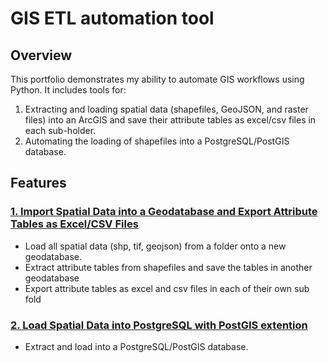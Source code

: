 # GIS ETL automation tool 

## **Overview**

This portfolio demonstrates my ability to automate GIS workflows using Python. It includes tools for:
1. Extracting and loading spatial data (shapefiles, GeoJSON, and raster files) into an ArcGIS and save their attribute tables as excel/csv files in each sub-holder.
2. Automating the loading of shapefiles into a PostgreSQL/PostGIS database.

## **Features**

### **[1. Import Spatial Data into a Geodatabase and Export Attribute Tables as Excel/CSV Files](Shp_To_Table_And_Excel.py)**
- Load all spatial data (shp, tif, geojson) from a folder onto a new geodatabase.
- Extract attribute tables from shapefiles and save the tables in another geodatabase
- Export attribute tables as excel and csv files in each of their own sub fold

### **[2. Load Spatial Data into PostgreSQL with PostGIS extention](Shp_To_SQL.py)**
- Extract and load into a PostgreSQL/PostGIS database.

